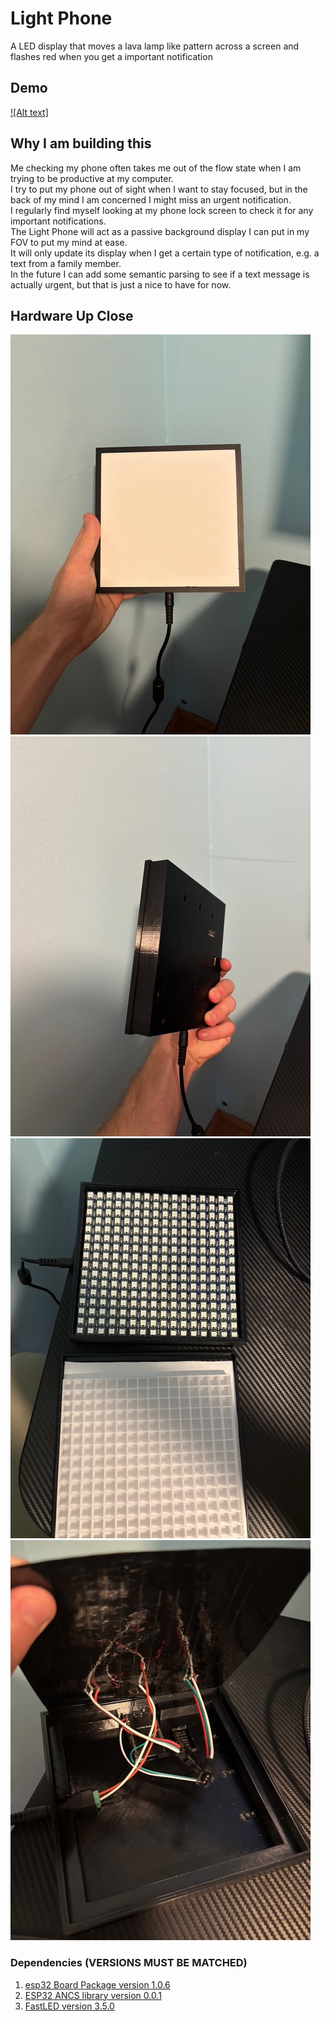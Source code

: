 # Light Phone
A LED display that moves a lava lamp like pattern across a screen and flashes red when you get a important notification 

## Demo 
[![Alt text]](./visuals/demo.MP4)  

## Why I am building this
Me checking my phone often takes me out of the flow state when I am trying to be productive at my computer.  
I try to put my phone out of sight when I want to stay focused, but in the back of my mind I am concerned I might miss an urgent notification.  
I regularly find myself looking at my phone lock screen to check it for any important notifications.  
The Light Phone will act as a passive background display I can put in my FOV to put my mind at ease.  
It will only update its display when I get a certain type of notification, e.g. a text from a family member.   
In the future I can add some semantic parsing to see if a text message is actually urgent, but that is just a nice to have for now. 

## Hardware Up Close
![Alt text](./visuals/front.jpg) 
![Alt text](./visuals/side.jpg) 
![Alt text](./visuals/leds.jpg) 
![Alt text](./visuals/inside.jpg) 


### Dependencies (VERSIONS MUST BE MATCHED)
1. [esp32 Board Package version 1.0.6](https://github.com/espressif/arduino-esp32/releases/tag/1.0.6)
2. [ESP32 ANCS library version 0.0.1](https://github.com/Smartphone-Companions/ESP32-ANCS-Notifications/releases/tag/v0.0.1)
3. [FastLED version 3.5.0](https://github.com/FastLED/FastLED/releases/tag/3.5.0)
